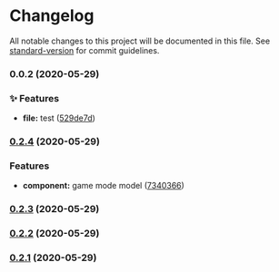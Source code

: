 # Changelog

All notable changes to this project will be documented in this file. See [standard-version](https://github.com/conventional-changelog/standard-version) for commit guidelines.

### 0.0.2 (2020-05-29)


### ✨ Features

* **file:** test ([529de7d](https://github.com/olegtempl/deleeeeee/commit/529de7d419e747eb63ed122e5c1d10e2633d7583))

### [0.2.4](https://github.com/olegtempl/kanbanele/compare/v0.2.3...v0.2.4) (2020-05-29)


### Features

* **component:** game mode model ([7340366](https://github.com/olegtempl/kanbanele/commit/73403665215a659eb2b67aa77c4fef9f060a1d40))

### [0.2.3](https://github.com/olegtempl/kanbanele/compare/v0.2.2...v0.2.3) (2020-05-29)

### [0.2.2](https://github.com/olegtempl/kanbanele/compare/v0.2.1...v0.2.2) (2020-05-29)

### [0.2.1](https://github.com/olegtempl/kanbanele/compare/v0.2.0...v0.2.1) (2020-05-29)
